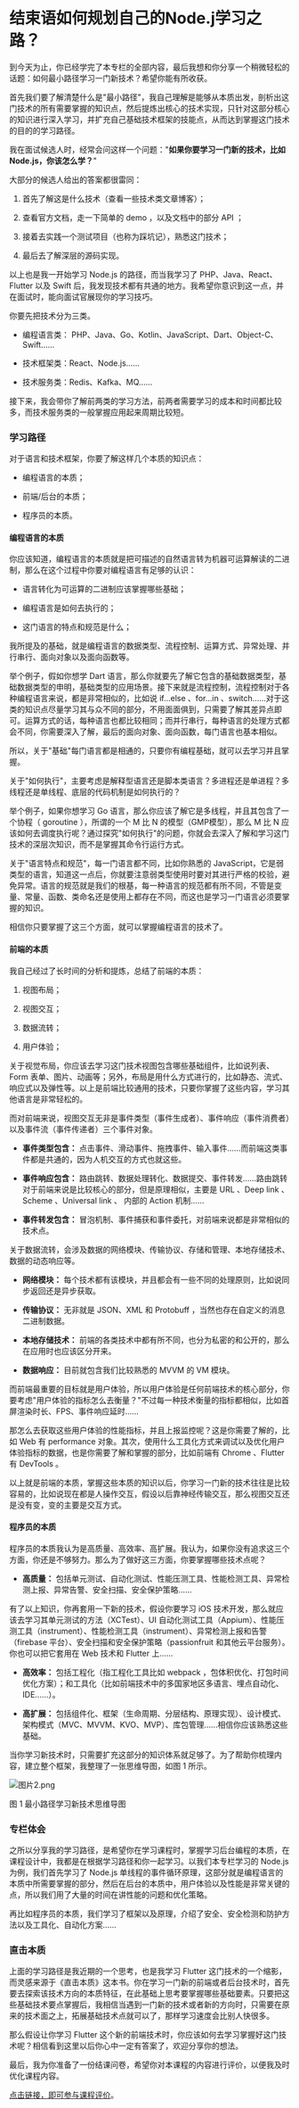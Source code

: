 # 结束语如何规划自己的Node.j学习之路？

到今天为止，你已经学完了本专栏的全部内容，最后我想和你分享一个稍微轻松的话题：如何最小路径学习一门新技术？希望你能有所收获。

首先我们要了解清楚什么是"最小路径"，我自己理解是能够从本质出发，剖析出这门技术的所有需要掌握的知识点，然后提炼出核心的技术实现，只针对这部分核心的知识进行深入学习，并扩充自己基础技术框架的技能点，从而达到掌握这门技术的目的的学习路径。

我在面试候选人时，经常会问这样一个问题："**如果你要学习一门新的技术，比如 Node.js，你该怎么学？**"

大部分的候选人给出的答案都很雷同：

1. 首先了解这是什么技术（查看一些技术类文章博客）；

2. 查看官方文档，走一下简单的 demo ，以及文档中的部分 API ；

3. 接着去实践一个测试项目（也称为踩坑记），熟悉这门技术；

4. 最后去了解深层的源码实现。

以上也是我一开始学习 Node.js 的路径，而当我学习了 PHP、Java、React、Flutter 以及 Swift 后，我发现技术都有共通的地方。我希望你意识到这一点，并在面试时，能向面试官展现你的学习技巧。

你要先把技术分为三类。

* 编程语言类： PHP、Java、Go、Kotlin、JavaScript、Dart、Object-C、Swift......

* 技术框架类：React、Node.js......

* 技术服务类：Redis、Kafka、MQ......

接下来，我会带你了解前两类的学习方法，前两者需要学习的成本和时间都比较多，而技术服务类的一般掌握应用起来周期比较短。

### 学习路径

对于语言和技术框架，你要了解这样几个本质的知识点：

* 编程语言的本质；

* 前端/后台的本质；

* 程序员的本质。

#### 编程语言的本质

你应该知道，编程语言的本质就是把可描述的自然语言转为机器可运算解读的二进制，那么在这个过程中你要对编程语言有足够的认识：

* 语言转化为可运算的二进制应该掌握哪些基础；

* 编程语言是如何去执行的；

* 这门语言的特点和规范是什么；

我所提及的基础，就是编程语言的数据类型、流程控制、运算方式、异常处理、并行串行、面向对象以及面向函数等。

举个例子，假如你想学 Dart 语言，那么你就要先了解它包含的基础数据类型，基础数据类型的申明，基础类型的应用场景。接下来就是流程控制，流程控制对于各种编程语言来说，都是非常相似的，比如说 if...else 、for...in 、switch......对于这类的知识点尽量学习其与众不同的部分，不用面面俱到，只需要了解其差异点即可。运算方式的话，每种语言也都比较相同；而并行串行，每种语言的处理方式都会不同，你需要深入了解，最后的面向对象、面向函数，每门语言也基本相似。

所以，关于"基础"每门语言都是相通的，只要你有编程基础，就可以去学习并且掌握。

关于"如何执行"，主要考虑是解释型语言还是脚本类语言？多进程还是单进程？多线程还是单线程、底层的代码机制是如何执行的？

举个例子，如果你想学习 Go 语言，那么你应该了解它是多线程，并且其包含了一个协程（ goroutine ），所谓的一个 M 比 N 的模型（GMP模型），那么 M 比 N 应该如何去调度执行呢？通过探究"如何执行"的问题，你就会去深入了解和学习这门技术的深层次知识，而不是掌握其命令行运行方式。

关于"语言特点和规范"，每一门语言都不同，比如你熟悉的 JavaScript，它是弱类型的语言，知道这一点后，你就要注意弱类型使用时要对其进行严格的校验，避免异常。语言的规范就是我们的根基，每一种语言的规范都有所不同，不管是变量、常量、函数、类命名还是使用上都存在不同，而这也是学习一门语言必须要掌握的知识。

相信你只要掌握了这三个方面，就可以掌握编程语言的技术了。

#### 前端的本质

我自己经过了长时间的分析和提炼，总结了前端的本质：

1. 视图布局；

2. 视图交互；

3. 数据流转；

4. 用户体验；

关于视觉布局，你应该去学习这门技术视图包含哪些基础组件，比如说列表、Form 表单、图片、动画等；另外，布局是用什么方式进行的，比如静态、流式、响应式以及弹性等。以上是前端比较通用的技术，只要你掌握了这些内容，学习其他语言是非常轻松的。

而对前端来说，视图交互无非是事件类型（事件生成者）、事件响应（事件消费者）以及事件流（事件传递者）三个事件对象。

* **事件类型包含：** 点击事件、滑动事件、拖拽事件、输入事件......而前端这类事件都是共通的，因为人机交互的方式也就这些。

* **事件响应包含：** 路由跳转、数据处理转化、数据提交、事件转发......路由跳转对于前端来说是比较核心的部分，但是原理相似，主要是 URL 、Deep link 、Scheme 、Universal link 、 内部的 Action 机制......

* **事件转发包含：** 冒泡机制、事件捕获和事件委托，对前端来说都是非常相似的技术点。

关于数据流转，会涉及数据的网络模块、传输协议、存储和管理、本地存储技术、数据的动态响应等。

* **网络模块：** 每个技术都有该模块，并且都会有一些不同的处理原则，比如说同步返回还是异步获取。

* **传输协议：** 无非就是 JSON、XML 和 Protobuff ，当然也存在自定义的消息二进制数据。

* **本地存储技术：** 前端的各类技术中都有所不同，也分为私密的和公开的，那么在应用时也应该区分开来。

* **数据响应：** 目前就包含我们比较熟悉的 MVVM 的 VM 模块。

而前端最重要的目标就是用户体验，所以用户体验是任何前端技术的核心部分，你要考虑"用户体验的指标怎么去衡量？"不过每一种技术衡量的指标都相似，比如首屏渲染时长、FPS、事件响应延时......

那怎么去获取这些用户体验的性能指标，并且上报监控呢？这是你需要了解的，比如 Web 有 performance 对象。其次，使用什么工具化方式来调试以及优化用户体验指标的数据，也是你需要了解和掌握的部分，比如前端有 Chrome 、Flutter 有 DevTools 。

以上就是前端的本质，掌握这些本质的知识以后，你学习一门新的技术往往是比较容易的，比如说现在都是人操作交互，假设以后靠神经传输交互，那么视图交互还是没有变，变的主要是交互方式。

#### 程序员的本质

程序员的本质我认为是高质量、高效率、高扩展。我认为，如果你没有追求这三个方面，你还是不够努力。那么为了做好这三方面，你要掌握哪些技术点呢？

* **高质量：** 包括单元测试、自动化测试、性能压测工具、性能检测工具、异常检测上报、异常告警、安全扫描、安全保护策略......

有了以上知识，你再套用一下新的技术，假设你要学习 iOS 技术开发，那么就应该去学习其单元测试的方法（XCTest）、UI 自动化测试工具（Appium）、性能压测工具（instrument）、性能检测工具（instrument）、异常检测上报和告警（firebase 平台）、安全扫描和安全保护策略（passionfruit 和其他云平台服务）。你也可以把它套用在 Web 技术和 Flutter 上......

* **高效率：** 包括工程化（指工程化工具比如 webpack ，包体积优化、打包时间优化方案）；和工具化（比如前端技术中的多国家地区多语言、埋点自动化、IDE......）。

* **高扩展：** 包括组件化、框架（生命周期、分层结构、原理实现）、设计模式、架构模式（MVC、MVVM、KVO、MVP）、库包管理......相信你应该熟悉这些基础。

当你学习新技术时，只需要扩充这部分的知识体系就足够了。为了帮助你梳理内容，建立整个框架，我整理了一张思维导图，如图 1 所示。


<Image alt="图片2.png" src="https://s0.lgstatic.com/i/image6/M00/3E/52/CioPOWCY3O2AfqpLAAQW5ovFSIo859.png"/> 
  
图 1 最小路径学习新技术思维导图

### 专栏体会

之所以分享我的学习路径，是希望你在学习课程时，掌握学习后台编程的本质，在课程设计中，我都是在根据学习路径和你一起学习。以我们本专栏学习的 Node.js 为例，我们首先学习了 Node.js 单线程的事件循环原理，这部分就是编程语言的本质中所需要掌握的部分，然后在后台的本质中，用户体验以及性能是非常关键的点，所以我们用了大量的时间在讲性能的问题和优化策略。

再比如程序员的本质，我们学习了框架以及原理，介绍了安全、安全检测和防护方法以及工具化、自动化方案......

### 直击本质

上面的学习路径是我近期的一个思考，也是我学习 Flutter 这门技术的一个缩影，而灵感来源于《直击本质》这本书。你在学习一门新的前端或者后台技术时，首先要去探索该技术方向的本质特征，在此基础上思考要掌握哪些基础要素。只要把这些基础技术要点掌握后，我相信当遇到一门新的技术或者新的方向时，只需要在原来的技术面之上，拓展基础技术点就可以了，那样学习速度会比别人快很多。

那么假设让你学习 Flutter 这个新的前端技术时，你应该如何去学习掌握好这门技术呢？相信看到这里以后你心中一定有答案了，欢迎分享你的想法。

最后，我为你准备了一份结课问卷，希望你对本课程的内容进行评价，以便我及时优化课程内容。

[点击链接，即可参与课程评价](https://wj.qq.com/s2/8431305/6925)。


